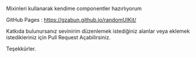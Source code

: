 
Mixinleri kullanarak kendime componentler hazırlıyorum

GitHub Pages : https://gzabun.github.io/randomUIKit/

Katkıda bulunursanız sevinirim düzenlemek istediğiniz alanlar veya eklemek istedikleriniz için Pull Request Açabilirsiniz.

Teşekkürler.
